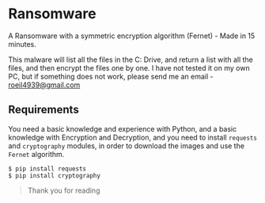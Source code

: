 # Ransomware
A Ransomware with a symmetric encryption algorithm (Fernet) - Made in 15 minutes.

This malware will list all the files in the C: Drive, and return a list with all the files, and then encrypt the files one by one.
I have not tested it on my own PC, but if something does not work, please send me an email - roeil4939@gmail.com

## Requirements

You need a basic knowledge and experience with Python, and a basic knowledge with Encryption and Decryption, and you need to install `requests` and `cryptography` modules, in order to download the images and use the `Fernet` algorithm.

```
$ pip install requests
$ pip install cryptography
```

> Thank you for reading
